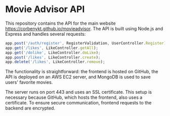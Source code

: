 
# Movie Advisor API

This repository contains the API for the main website https://corbenykt.github.io/movieadvisor. The API is built using Node.js and Express and handles several requests:

```javascript
app.post('/auth/register', RegisterValidation, UserController.Register);
app.get('/likes', LikeController.getAll);
app.get('/dolike', LikeController.doLike);
app.post('/likes', LikeController.create);
app.delete('/likes', LikeController.remove);
```
The functionality is straightforward: the frontend is hosted on GitHub, the API is deployed on an AWS EC2 server, and MongoDB is used to save users' favorite movies.

The server runs on port 443 and uses an SSL certificate. This setup is necessary because GitHub, which hosts the frontend, also uses a certificate. To ensure secure communication, frontend requests to the backend are encrypted.